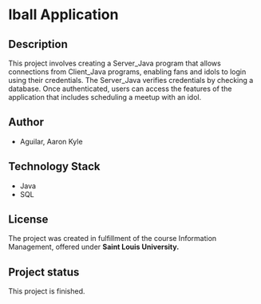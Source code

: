 # Iball Application

## Description
This project involves creating a Server_Java program that allows connections from Client_Java programs, enabling fans and idols to login using their credentials. The Server_Java verifies credentials by checking a database. Once authenticated, users can access the features of the application that includes scheduling a meetup with an idol.

## Author
- Aguilar, Aaron Kyle

## Technology Stack
- Java
- SQL

## License
The project was created in fulfillment of the course Information Management, offered under **Saint Louis University.**

## Project status
This project is finished.